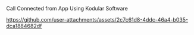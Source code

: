 
Call Connected from App Using Kodular Software


https://github.com/user-attachments/assets/2c7c61d8-4ddc-46a4-b035-dca1884682df

